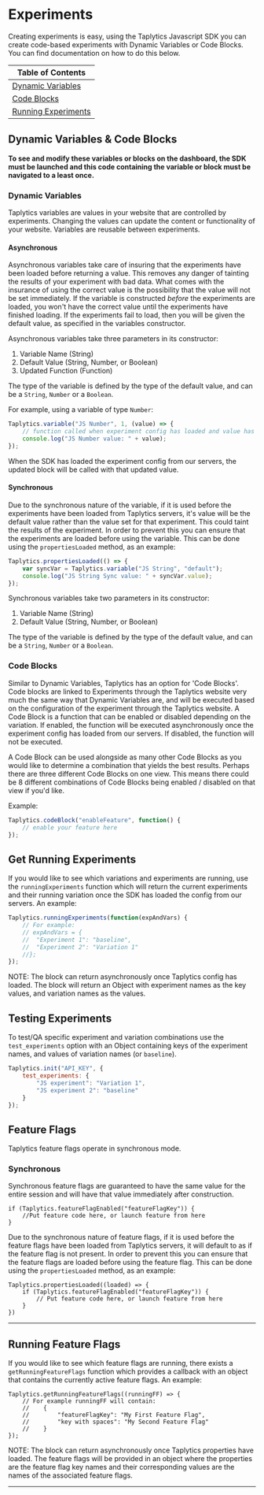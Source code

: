 # Experiments

Creating experiments is easy, using the Taplytics Javascript SDK you can create code-based experiments with Dynamic Variables or Code Blocks. You can find documentation on how to do this below.

| Table of Contents |
| ----------------- |
| [Dynamic Variables](#dynamic-variables) |
| [Code Blocks](#code-blocks) |
| [Running Experiments](#get-running-experiments) |

## Dynamic Variables & Code Blocks

**To see and modify these variables or blocks on the dashboard, the SDK must be launched and this code containing the variable or block must be navigated to a least once.**

### Dynamic Variables

Taplytics variables are values in your website that are controlled by experiments. Changing the values can update the content or functionality of your website. Variables are reusable between experiments.

#### Asynchronous

Asynchronous variables take care of insuring that the experiments have been loaded before returning a value. This removes any danger of tainting the results of your experiment with bad data. What comes with the insurance of using the correct value is the possibility that the value will not be set immediately. If the variable is constructed *before* the experiments are loaded, you won't have the correct value until the experiments have finished loading. If the experiments fail to load, then you will be given the default value, as specified in the variables constructor.

Asynchronous variables take three parameters in its constructor:

1. Variable Name (String)
2. Default Value (String, Number, or Boolean)
3. Updated Function (Function)

The type of the variable is defined by the type of the default value, and can be a `String`, `Number` or a `Boolean`.

For example, using a variable of type `Number`:

```javascript
Taplytics.variable("JS Number", 1, (value) => {
    // function called when experiment config has loaded and value has been set
    console.log("JS Number value: " + value);
});
```

When the SDK has loaded the experiment config from our servers, the updated block will be called with that updated value.

#### Synchronous

Due to the synchronous nature of the variable, if it is used before the experiments have been loaded from Taplytics servers, it's value will be the default value rather than the value set for that experiment. This could taint the results of the experiment. In order to prevent this you can ensure that the experiments are loaded before using the variable. This can be done using the `propertiesLoaded` method, as an example: 

```javascript
Taplytics.propertiesLoaded(() => {
    var syncVar = Taplytics.variable("JS String", "default");
    console.log("JS String Sync value: " + syncVar.value);
});
```

Synchronous variables take two parameters in its constructor:

1. Variable Name (String)
2. Default Value (String, Number, or Boolean)

The type of the variable is defined by the type of the default value, and can be a `String`, `Number` or a `Boolean`.

### Code Blocks

Similar to Dynamic Variables, Taplytics has an option for 'Code Blocks'. Code blocks are linked to Experiments through the Taplytics website very much the same way that Dynamic Variables are, and will be executed based on the configuration of the experiment through the Taplytics website. A Code Block is a function that can be enabled or disabled depending on the variation. If enabled, the function will be executed asynchronously once the experiment config has loaded from our servers. If disabled, the function will not be executed.

A Code Block can be used alongside as many other Code Blocks as you would like to determine a combination that yields the best results. Perhaps there are three different Code Blocks on one view. This means there could be 8 different combinations of Code Blocks being enabled / disabled on that view if you'd like.

Example:

```javascript
Taplytics.codeBlock("enableFeature", function() {
    // enable your feature here
});
```

## Get Running Experiments

If you would like to see which variations and experiments are running, use the  `runningExperiments` function which will return the current experiments and their running variation once the SDK has loaded the config from our servers. An example:

```javascript
Taplytics.runningExperiments(function(expAndVars) {
    // For example: 
    // expAndVars = {
    //  "Experiment 1": "baseline",
    //  "Experiment 2": "Variation 1"
    //};
});
```
NOTE: The block can return asynchronously once Taplytics config has loaded. The block will return an Object with experiment names as the key values, and variation names as the values.
## Testing Experiments

To test/QA specific experiment and variation combinations use the `test_experiments` option with an Object containing keys of the experiment names, and values of variation names (or `baseline`).

```javascript
Taplytics.init("API_KEY", {
    test_experiments: {
        "JS experiment": "Variation 1",
        "JS experiment 2": "baseline"
    }
});
```

## Feature Flags

Taplytics feature flags operate in synchronous mode.

### Synchronous

Synchronous feature flags are guaranteed to have the same value for the entire session and will have that value immediately after construction.

```
if (Taplytics.featureFlagEnabled("featureFlagKey")) {
    //Put feature code here, or launch feature from here
}
```

Due to the synchronous nature of feature flags, if it is used before the feature flags have been loaded from Taplytics servers, it will default to as if the feature flag is not present. In order to prevent this you can ensure that the feature flags are loaded before using the feature flag. This can be done using the `propertiesLoaded` method, as an example:

```
Taplytics.propertiesLoaded((loaded) => {
    if (Taplytics.featureFlagEnabled("featureFlagKey")) {
        // Put feature code here, or launch feature from here
    }
})
```

---

## Running Feature Flags

If you would like to see which feature flags are running, there exists a `getRunningFeatureFlags` function which provides a callback with an object that contains the currently active feature flags. An example:

```
Taplytics.getRunningFeatureFlags((runningFF) => {
    // For example runningFF will contain:
    //    {
    //        "featureFlagKey": "My First Feature Flag",
    //        "key with spaces": "My Second Feature Flag"
    //    }
});
```

NOTE: The block can return asynchronously once Taplytics properties have loaded. The feature flags will be provided in an object where the properties are the 
feature flag key names and their corresponding values are the names of the associated feature flags.

---

